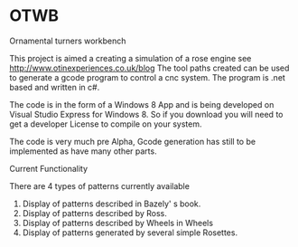 OTWB
====

Ornamental turners workbench

This project is aimed a creating a simulation of a rose engine see http://www.otinexperiences.co.uk/blog
The tool paths created can be used to generate a gcode program to control a cnc system.
The program is .net based and written in c#.

The code is in the form of a Windows 8 App and is being developed on Visual Studio Express for Windows 8. 
So if you download you will need to get a developer License to compile on your system.

The code is very much pre Alpha, Gcode generation has still to be implemented as have many other parts.

Current Functionality  

There are 4 types of patterns currently available

1) Display of patterns described in Bazely' s book.
2) Display of patterns described by Ross.
3) Display of patterns described by Wheels in Wheels
4) Display of patterns generated by several simple Rosettes.